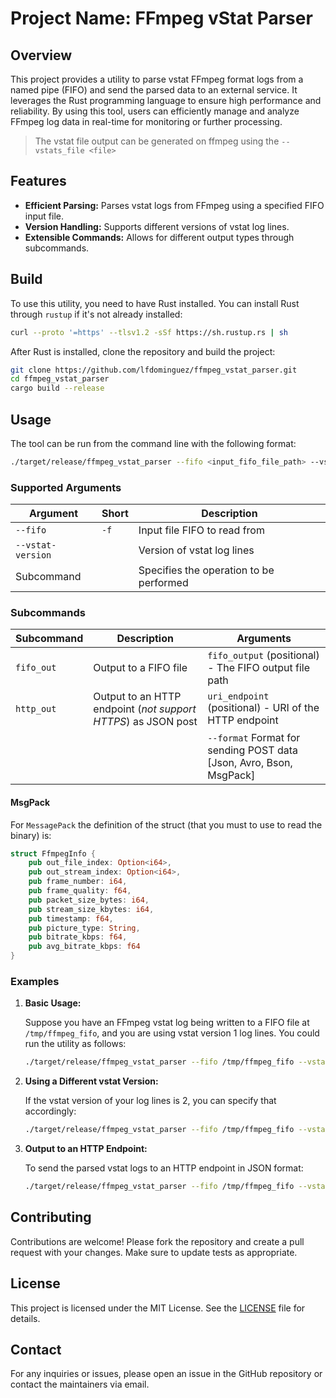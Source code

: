 # Project Name: FFmpeg vStat Parser

## Overview

This project provides a utility to parse vstat FFmpeg format logs from a named pipe (FIFO) and send the parsed data to an external service. It leverages the Rust programming language to ensure high performance and reliability. By using this tool, users can efficiently manage and analyze FFmpeg log data in real-time for monitoring or further processing.

> The vstat file output can be generated on ffmpeg using the `--vstats_file <file>`

## Features

- **Efficient Parsing:** Parses vstat logs from FFmpeg using a specified FIFO input file.
- **Version Handling:** Supports different versions of vstat log lines.
- **Extensible Commands:** Allows for different output types through subcommands.

## Build

To use this utility, you need to have Rust installed. You can install Rust through `rustup` if it's not already installed:

```sh
curl --proto '=https' --tlsv1.2 -sSf https://sh.rustup.rs | sh
```

After Rust is installed, clone the repository and build the project:

```sh
git clone https://github.com/lfdominguez/ffmpeg_vstat_parser.git
cd ffmpeg_vstat_parser
cargo build --release
```

## Usage

The tool can be run from the command line with the following format:

```sh
./target/release/ffmpeg_vstat_parser --fifo <input_fifo_file_path> --vstat-version <version_number> <subcommand>
```

### Supported Arguments

| Argument            | Short | Description                                         |
|---------------------|-------|-----------------------------------------------------|
| `--fifo`            | `-f`  | Input file FIFO to read from                        |
| `--vstat-version`   |       | Version of vstat log lines                          |
| Subcommand          |       | Specifies the operation to be performed             |

### Subcommands

| Subcommand | Description                                                   | Arguments                                                           |
|------------|---------------------------------------------------------------|---------------------------------------------------------------------|
| `fifo_out` | Output to a FIFO file                                         | `fifo_output` (positional) - The FIFO output file path              |
| `http_out` | Output to an HTTP endpoint (*not support HTTPS*) as JSON post | `uri_endpoint` (positional) - URI of the HTTP endpoint              |
|            |                                                               | `--format` Format for sending POST data [Json, Avro, Bson, MsgPack] |

#### MsgPack
For `MessagePack` the definition of the struct (that you must to use to read the binary) is:

```rust
struct FfmpegInfo {
    pub out_file_index: Option<i64>,
    pub out_stream_index: Option<i64>,
    pub frame_number: i64,
    pub frame_quality: f64,
    pub packet_size_bytes: i64,
    pub stream_size_kbytes: i64,
    pub timestamp: f64,
    pub picture_type: String,
    pub bitrate_kbps: f64,
    pub avg_bitrate_kbps: f64
}
```

### Examples

1. **Basic Usage:**

    Suppose you have an FFmpeg vstat log being written to a FIFO file at `/tmp/ffmpeg_fifo`, and you are using vstat version 1 log lines. You could run the utility as follows:

    ```sh
    ./target/release/ffmpeg_vstat_parser --fifo /tmp/ffmpeg_fifo --vstat-version 1 fifo_out /tmp/output_fifo
    ```

2. **Using a Different vstat Version:**

    If the vstat version of your log lines is 2, you can specify that accordingly:

    ```sh
    ./target/release/ffmpeg_vstat_parser --fifo /tmp/ffmpeg_fifo --vstat-version 2 fifo_out /tmp/output_fifo
    ```

3. **Output to an HTTP Endpoint:**

    To send the parsed vstat logs to an HTTP endpoint in JSON format:

    ```sh
    ./target/release/ffmpeg_vstat_parser --fifo /tmp/ffmpeg_fifo --vstat-version 1 http_out http://example.com/endpoint --format Json
    ```

## Contributing

Contributions are welcome! Please fork the repository and create a pull request with your changes. Make sure to update tests as appropriate.

## License

This project is licensed under the MIT License. See the [LICENSE](./LICENSE) file for details.

## Contact

For any inquiries or issues, please open an issue in the GitHub repository or contact the maintainers via email.